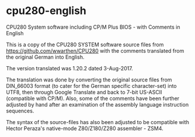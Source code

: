 # cpu280-english
CPU280 System software including CP/M Plus BIOS - with Comments in English

This is a copy of the CPU280 SYSTEM software source files from
https://github.com/wwarthen/CPU280 with the comments translated
from the original German into English.

The version translated was 1.20.2 dated 3-Aug-2017.

The translation was done by converting the original source files
from DIN_66003 format (to cater for the German specific character-set)
into UTF8, then through Google Translate and back to 7-bit US-ASCII
(compatible with CP/M). Also, some of the comments have been further
adjusted by hand after an examination of the assembly language
instruction sequences.

The syntax of the source-files has also been adjusted to be compatible
with Hector Peraza's native-mode Z80/Z180/Z280 assembler - ZSM4.
